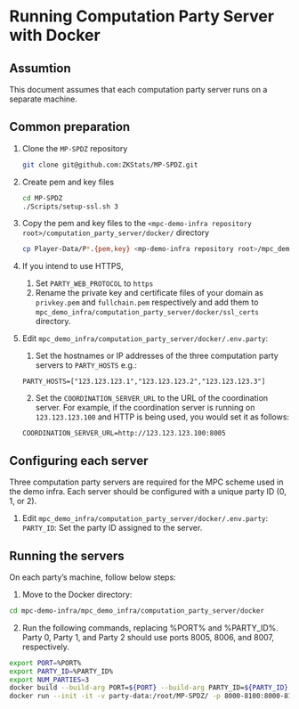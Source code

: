 # Running Computation Party Server with Docker

## Assumtion
This document assumes that each computation party server runs on a separate machine.

## Common preparation
1. Clone the `MP-SPDZ` repository
   ```bash
   git clone git@github.com:ZKStats/MP-SPDZ.git
   ```

2. Create pem and key files
   ```bash
   cd MP-SPDZ
   ./Scripts/setup-ssl.sh 3
   ```

3. Copy the pem and key files to the `<mpc-demo-infra repository root>/computation_party_server/docker/` directory
   ```bash
   cp Player-Data/P*.{pem,key} <mp-demo-infra repository root>/mpc_demo_infra/computation_party_server/docker/
   ```

4. If you intend to use HTTPS,
   1. Set `PARTY_WEB_PROTOCOL` to `https`
   1. Rename the private key and certificate files of your domain as `privkey.pem` and `fullchain.pem` respectively and add them to `mpc_demo_infra/computation_party_server/docker/ssl_certs` directory.

5. Edit `mpc_demo_infra/computation_party_server/docker/.env.party`:
   1. Set the hostnames or IP addresses of the three computation party servers to `PARTY_HOSTS` e.g.:
   ```
   PARTY_HOSTS=["123.123.123.1","123.123.123.2","123.123.123.3"]
   ```
   2. Set the `COORDINATION_SERVER_URL` to the URL of the coordination server. For example, if the coordination server is running on `123.123.123.100` and HTTP is being used, you would set it as follows:
   ```
   COORDINATION_SERVER_URL=http://123.123.123.100:8005
   ```

## Configuring each server
Three computation party servers are required for the MPC scheme used in the demo infra. Each server should be configured with a unique party ID (0, 1, or 2).

1. Edit `mpc_demo_infra/computation_party_server/docker/.env.party`:
   `PARTY_ID`: Set the party ID assigned to the server.

## Running the servers
On each party’s machine, follow below steps:

1. Move to the Docker directory:
```bash
cd mpc-demo-infra/mpc_demo_infra/computation_party_server/docker
```

2. Run the following commands, replacing %PORT% and %PARTY_ID%. Party 0, Party 1, and Party 2 should use ports 8005, 8006, and 8007, respectively.
```bash
export PORT=%PORT%
export PARTY_ID=%PARTY_ID%
export NUM_PARTIES=3
docker build --build-arg PORT=${PORT} --build-arg PARTY_ID=${PARTY_ID} --build-arg NUM_PARTIES=${NUM_PARTIES} -t party .
docker run --init -it -v party-data:/root/MP-SPDZ/ -p 8000-8100:8000-8100 -e PARTY_ID=${PARTY_ID} party
```


